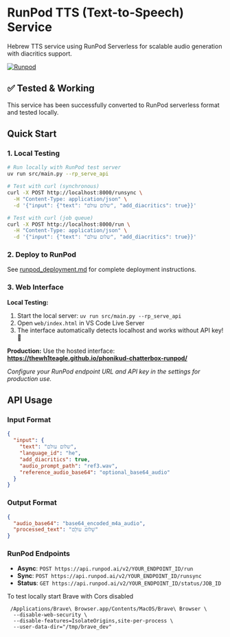 # RunPod TTS (Text-to-Speech) Service

Hebrew TTS service using RunPod Serverless for scalable audio generation with diacritics support.

[![Runpod](https://api.runpod.io/badge/thewh1teagle/phonikud-chatterbox-runpod)](https://console.runpod.io/hub/thewh1teagle/phonikud-chatterbox-runpod)

## ✅ Tested & Working

This service has been successfully converted to RunPod serverless format and tested locally.

## Quick Start

### 1. Local Testing
```bash
# Run locally with RunPod test server
uv run src/main.py --rp_serve_api

# Test with curl (synchronous)
curl -X POST http://localhost:8000/runsync \
  -H "Content-Type: application/json" \
  -d '{"input": {"text": "שלום עולם", "add_diacritics": true}}'

# Test with curl (job queue)  
curl -X POST http://localhost:8000/run \
  -H "Content-Type: application/json" \
  -d '{"input": {"text": "שלום עולם", "add_diacritics": true}}'
```

### 2. Deploy to RunPod
See [runpod_deployment.md](./runpod_deployment.md) for complete deployment instructions.

### 3. Web Interface

**Local Testing:**
1. Start the local server: `uv run src/main.py --rp_serve_api`
2. Open `web/index.html` in VS Code Live Server
3. The interface automatically detects localhost and works without API key! 🎉

**Production:**
Use the hosted interface: **https://thewh1teagle.github.io/phonikud-chatterbox-runpod/**

*Configure your RunPod endpoint URL and API key in the settings for production use.*

## API Usage

### Input Format
```json
{
  "input": {
    "text": "שלום עולם",
    "language_id": "he", 
    "add_diacritics": true,
    "audio_prompt_path": "ref3.wav",
    "reference_audio_base64": "optional_base64_audio"
  }
}
```

### Output Format
```json
{
  "audio_base64": "base64_encoded_m4a_audio",
  "processed_text": "שָׁלוֹם עוֹלָם"  
}
```

### RunPod Endpoints
- **Async**: `POST https://api.runpod.ai/v2/YOUR_ENDPOINT_ID/run`
- **Sync**: `POST https://api.runpod.ai/v2/YOUR_ENDPOINT_ID/runsync`
- **Status**: `GET https://api.runpod.ai/v2/YOUR_ENDPOINT_ID/status/JOB_ID`


To test locally start Brave with Cors disabled

```console
 /Applications/Brave\ Browser.app/Contents/MacOS/Brave\ Browser \
  --disable-web-security \
  --disable-features=IsolateOrigins,site-per-process \
  --user-data-dir="/tmp/brave_dev"
```